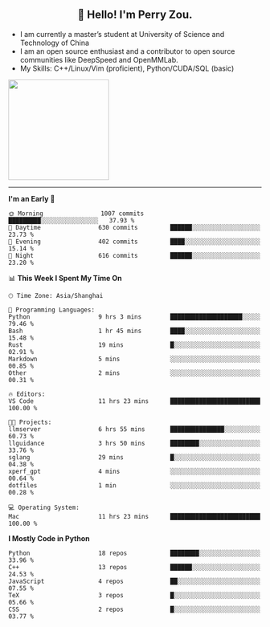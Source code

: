 <h2 align="center">👋 Hello! I'm Perry Zou.</h2>

- I am currently a master’s student at University of Science and Technology of China
- I am an open source enthusiast and a contributor to open source communities like DeepSpeed and OpenMMLab.
- My Skills: C++/Linux/Vim (proficient), Python/CUDA/SQL (basic)

<img height=200 align="center" src="https://github-readme-stats.vercel.app/api?username=zonepg" />

-------

<!--START_SECTION:waka-->
**I'm an Early 🐤** 

```text
🌞 Morning                1007 commits        █████████░░░░░░░░░░░░░░░░   37.93 % 
🌆 Daytime                630 commits         ██████░░░░░░░░░░░░░░░░░░░   23.73 % 
🌃 Evening                402 commits         ████░░░░░░░░░░░░░░░░░░░░░   15.14 % 
🌙 Night                  616 commits         ██████░░░░░░░░░░░░░░░░░░░   23.20 % 
```


📊 **This Week I Spent My Time On** 

```text
🕑︎ Time Zone: Asia/Shanghai

💬 Programming Languages: 
Python                   9 hrs 3 mins        ████████████████████░░░░░   79.46 % 
Bash                     1 hr 45 mins        ████░░░░░░░░░░░░░░░░░░░░░   15.48 % 
Rust                     19 mins             █░░░░░░░░░░░░░░░░░░░░░░░░   02.91 % 
Markdown                 5 mins              ░░░░░░░░░░░░░░░░░░░░░░░░░   00.85 % 
Other                    2 mins              ░░░░░░░░░░░░░░░░░░░░░░░░░   00.31 % 

🔥 Editors: 
VS Code                  11 hrs 23 mins      █████████████████████████   100.00 % 

🐱‍💻 Projects: 
llmserver                6 hrs 55 mins       ███████████████░░░░░░░░░░   60.73 % 
llguidance               3 hrs 50 mins       ████████░░░░░░░░░░░░░░░░░   33.76 % 
sglang                   29 mins             █░░░░░░░░░░░░░░░░░░░░░░░░   04.38 % 
xperf_gpt                4 mins              ░░░░░░░░░░░░░░░░░░░░░░░░░   00.64 % 
dotfiles                 1 min               ░░░░░░░░░░░░░░░░░░░░░░░░░   00.28 % 

💻 Operating System: 
Mac                      11 hrs 23 mins      █████████████████████████   100.00 % 
```

**I Mostly Code in Python** 

```text
Python                   18 repos            ████████░░░░░░░░░░░░░░░░░   33.96 % 
C++                      13 repos            ██████░░░░░░░░░░░░░░░░░░░   24.53 % 
JavaScript               4 repos             ██░░░░░░░░░░░░░░░░░░░░░░░   07.55 % 
TeX                      3 repos             █░░░░░░░░░░░░░░░░░░░░░░░░   05.66 % 
CSS                      2 repos             █░░░░░░░░░░░░░░░░░░░░░░░░   03.77 % 
```




<!--END_SECTION:waka-->

